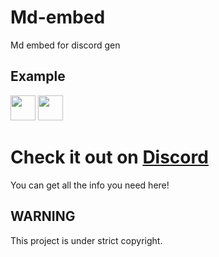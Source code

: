 


# Md-embed
Md embed for discord gen

## Example

<a href="https://discord.gg/BrnAvMps"><img src="https://md-embed-site.dragonhunter1.repl.co/api/v2?tg=MD-STATS&hash=3830" height="40"></a>
<a href="https://discord.gg/BrnAvMps"><img src="https://md-embed-site.dragonhunter1.repl.co/api/v1?tg=MD-STATS&hash=3830" height="40"></a>


# Check it out on [Discord](https://discord.gg/BrnAvMps)
You can get all the info you need here!









## WARNING
This project is under strict copyright.
